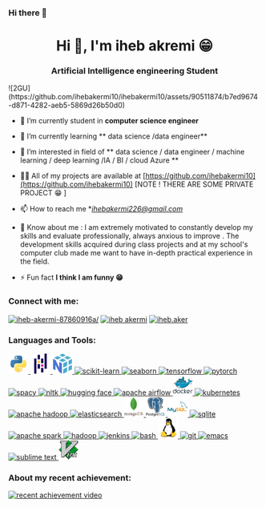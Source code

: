 ### Hi there 👋

<h1 align="center">Hi 👋, I'm iheb akremi 😁</h1>
<h3 align="center"> Artificial Intelligence engineering    Student</h3>
![2GU](https://github.com/ihebakermi10/ihebakermi10/assets/90511874/b7ed9674-d871-4282-aeb5-5869d26b50d0)


- 🔭 I’m currently student in **computer science engineer**

- 🌱 I’m currently learning ** data science /data engineer**

- 👯 I’m interested in field of   ** data science / data engineer / machine learning / deep learning /IA / BI  / cloud Azure  **

- 👨‍💻 All of my projects are available at [https://github.com/ihebakermi10](https://github.com/ihebakermi10) [NOTE ! THERE ARE SOME PRIVATE PROJECT 😁 ]

- 📫 How to reach me **ihebakermi226@gmail.com*



- 📄 Know about me : I am extremely motivated to constantly develop my skills and evaluate professionally, always anxious to improve  . The development skills acquired during class projects and at my school's computer club made me want to have in-depth practical experience in the field.

- ⚡ Fun fact **I think I am funny 😁**

<h3 align="left">Connect with me:</h3>
<p align="left">
  
  
<a href="https://linkedin.com/in/ihebakermi10/" target="blank"><img align="center" src="https://raw.githubusercontent.com/rahuldkjain/github-profile-readme-generator/master/src/images/icons/Social/linked-in-alt.svg" alt="iheb-akermi-87860916a/" height="30" width="40" /></a>
<a href="https://fb.com/iheb.akermi.146" target="blank"><img align="center" src="https://raw.githubusercontent.com/rahuldkjain/github-profile-readme-generator/master/src/images/icons/Social/facebook.svg" alt="iheb akermi" height="30" width="40" /></a>
<a href="https://instagram.com/iheb.aker" target="blank"><img align="center" src="https://raw.githubusercontent.com/rahuldkjain/github-profile-readme-generator/master/src/images/icons/Social/instagram.svg" alt="iheb.aker" height="30" width="40" /></a>
</p>

<h3 align="left">Languages and Tools:</h3>
<p align="left">
  <a href="https://www.python.org" target="_blank" rel="noreferrer"> <img src="https://raw.githubusercontent.com/devicons/devicon/master/icons/python/python-original.svg" alt="python" width="40" height="40"/> </a>
  <a href="https://pandas.pydata.org/" target="_blank" rel="noreferrer"> <img src="https://raw.githubusercontent.com/devicons/devicon/2ae2a900d2f041da66e950e4d48052658d850630/icons/pandas/pandas-original.svg" alt="pandas" width="40" height="40"/> </a>
  <a href="https://numpy.org/" target="_blank" rel="noreferrer"> <img src="https://raw.githubusercontent.com/devicons/devicon/2ae2a900d2f041da66e950e4d48052658d850630/icons/numpy/numpy-original.svg" alt="numpy" width="40" height="40"/> </a>
  <a href="https://scikit-learn.org/" target="_blank" rel="noreferrer"> <img src="https://upload.wikimedia.org/wikipedia/commons/0/05/Scikit_learn_logo_small.svg" alt="scikit-learn" width="40" height="40"/> </a>
  <a href="https://seaborn.pydata.org/" target="_blank" rel="noreferrer"> <img src="https://seaborn.pydata.org/_images/logo-mark-lightbg.svg" alt="seaborn" width="40" height="40"/> </a>
  <a href="https://www.tensorflow.org" target="_blank" rel="noreferrer"> <img src="https://www.vectorlogo.zone/logos/tensorflow/tensorflow-icon.svg" alt="tensorflow" width="40" height="40"/> </a>
  <a href="https://pytorch.org/" target="_blank" rel="noreferrer"> <img src="https://www.vectorlogo.zone/logos/pytorch/pytorch-icon.svg" alt="pytorch" width="40" height="40"/> </a>
  <a href="https://spacy.io/" target="_blank" rel="noreferrer"> <img src="https://spacy.io/images/logo-black.svg" alt="spacy" width="40" height="40"/> </a>
  <a href="https://nltk.org/" target="_blank" rel="noreferrer"> <img src="https://nltk.org/images/nltk_logo.png" alt="nltk" width="40" height="40"/> </a>
  <a href="https://huggingface.co/" target="_blank" rel="noreferrer"> <img src="https://huggingface.co/front/assets/huggingface_logo-nobackground.png" alt="hugging face" width="40" height="40"/> </a>
  <a href="https://www.apacheairflow.org/" target="_blank" rel="noreferrer"> <img src="https://airflow.apache.org/_images/apache-airflow-logo-default.png" alt="apache airflow" width="40" height="40"/> </a>
  <a href="https://www.docker.com/" target="_blank" rel="noreferrer"> <img src="https://raw.githubusercontent.com/devicons/devicon/master/icons/docker/docker-original-wordmark.svg" alt="docker" width="40" height="40"/> </a>
 <a href="https://www.kubernetes.io/" target="_blank" rel="noreferrer"> <img src="https://www.vectorlogo.zone/logos/kubernetes/kubernetes-icon.svg" alt="kubernetes" width="40" height="40"/> </a>
  <a href="https://www.apachehadoop.org/" target="_blank" rel="noreferrer"> <img src="https://www.vectorlogo.zone/logos/apache_hadoop/apache_hadoop-icon.svg" alt="apache hadoop" width="40" height="40"/> </a>
  <a href="https://www.elasticsearch.org/" target="_blank" rel="noreferrer"> <img src="https://www.elastic.co/logos/elastic-logo-white.svg" alt="elasticsearch" width="40" height="40"/> </a>
  <a href="https://www.mongodb.com/" target="_blank" rel="noreferrer"> <img src="https://raw.githubusercontent.com/devicons/devicon/master/icons/mongodb/mongodb-original-wordmark.svg" alt="mongodb" width="40" height="40"/> </a>
  <a href="https://www.postgresql.org/" target="_blank" rel="noreferrer"> <img src="https://raw.githubusercontent.com/devicons/devicon/master/icons/postgresql/postgresql-original-wordmark.svg" alt="postgresql" width="40" height="40"/> </a>
  <a href="https://www.mysql.com/" target="_blank" rel="noreferrer"> <img src="https://raw.githubusercontent.com/devicons/devicon/master/icons/mysql/mysql-original-wordmark.svg" alt="mysql" width="40" height="40"/> </a>
  <a href="https://www.sqlite.org/index.html" target="_blank" rel="noreferrer"> <img src="https://www.vectorlogo.zone/logos/sqlite/sqlite-icon.svg" alt="sqlite" width="40" height="40"/> </a>
  <a href="https://www.apachespark.org/" target="_blank" rel="noreferrer"> <img src="https://www.vectorlogo.zone/logos/apache_spark/apache_spark-icon.svg" alt="apache spark" width="40" height="40"/> </a>
  <a href="https://www.hadoop.apache.org/" target="_blank" rel="noreferrer"> <img src="https://www.vectorlogo.zone/logos/apache_hadoop/apache_hadoop-icon.svg" alt="hadoop" width="40" height="40"/> </a>
  <a href="https://www.jenkins.io/" target="_blank" rel="noreferrer"> <img src="https://www.vectorlogo.zone/logos/jenkins/jenkins-icon.svg" alt="jenkins" width="40" height="40"/> </a>
  <a href="https://www.gnu.org/software/bash/" target="_blank" rel="noreferrer"> <img src="https://www.vectorlogo.zone/logos/gnu_bash/gnu_bash-icon.svg" alt="bash" width="40" height="40"/> </a>
  <a href="https://www.linux.org/" target="_blank" rel="noreferrer"> <img src="https://raw.githubusercontent.com/devicons/devicon/master/icons/linux/linux-original.svg" alt="linux" width="40" height="40"/> </a>
  <a href="https://git-scm.com/" target="_blank" rel="noreferrer"> <img src="https://www.vectorlogo.zone/logos/git-scm/git-scm-icon.svg" alt="git" width="40" height="40"/> </a>
  <a href="https://www.gnu.org/software/emacs/" target="_blank" rel="noreferrer"> <img src="https://www.vectorlogo.zone/logos/emacs/emacs-icon.svg" alt="emacs" width="40" height="40"/> </a>
  <a href="https://www.sublimetext.com/" target="_blank" rel="noreferrer"> <img src="https://raw.githubusercontent.com/devicons/devicon/master/icons/sublime/sublime-line.svg" alt="sublime text" width="40" height="40"/> </a>
  <a href="https://www.vim.org/" target="_blank" rel="noreferrer"> <img src="https://raw.githubusercontent.com/devicons/devicon/master/icons/vim/vim-original.svg" alt="vim" width="40" height="40"/> </a>
</p>

<p align="left">
<h3 align="left">About my recent achievement:</h3>


<a href="https://github.com/ihebakermi10/ihebakermi10/assets/90511874/f7e79530-cb0f-4cac-a28e-252fab132462" target="_blank" rel="noreferrer"> <img src="https://github.com/ihebakermi10/ihebakermi10/assets/90511874/f7e79530-cb0f-4cac-a28e-252fab132462" alt="recent achievement video" width="500" height="300"/> </a>
</p>


